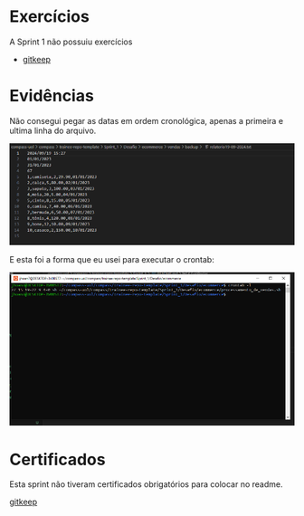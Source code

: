 # Exercícios
A Sprint 1 não possuiu exercícios

* [gitkeep](exercicios/.gitkeep)

# Evidências

Não consegui pegar as datas em ordem cronológica, apenas a primeira e ultima linha do arquivo.

![Primeiro relatório gerado](<Captura de tela 2024-09-19 232347.png>)

E esta foi a forma que eu usei para executar o crontab:

![imagem do ubuntu](<Captura de tela 2024-09-19 232646.png>)



# Certificados

Esta sprint não tiveram certificados obrigatórios para colocar no readme.

[gitkeep](certificados/.gitkeep)